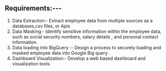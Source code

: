 ## Requirements:---
1. Data Extraction:- Extract employee data from multiple sources as a databases,csv files, or Apis
2. Data Masking:- Identify sensitive information within the employee data, such as social security numbers, salary details , and personal contact information.
3. Data loading into BigQuery :- Design a process to securely loading and masked employee data into Google Big query .
4. Dashboard Visualization:- Develop a web based dashboard and visualization tools